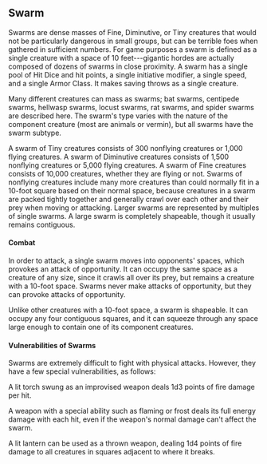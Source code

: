## Swarm

Swarms are dense masses of Fine, Diminutive, or Tiny creatures that would not be particularly dangerous in small groups, but can be terrible foes when gathered in sufficient numbers. For game purposes a swarm is defined as a single creature with a space of 10 feet---gigantic hordes are actually composed of dozens of swarms in close proximity. A swarm has a single pool of Hit Dice and hit points, a single initiative modifier, a single speed, and a single Armor Class. It makes saving throws as a single creature. 

Many different creatures can mass as swarms; bat swarms, centipede swarms, hellwasp swarms, locust swarms, rat swarms, and spider swarms are described here. The swarm's type varies with the nature of the component creature (most are animals or vermin), but all swarms have the swarm subtype. 

A swarm of Tiny creatures consists of 300 nonflying creatures or 1,000 flying creatures. A swarm of Diminutive creatures consists of 1,500 nonflying creatures or 5,000 flying creatures. A swarm of Fine creatures consists of 10,000 creatures, whether they are flying or not. Swarms of nonflying creatures include many more creatures than could normally fit in a 10-foot square based on their normal space, because creatures in a swarm are packed tightly together and generally crawl over each other and their prey when moving or attacking. Larger swarms are represented by multiples of single swarms. A large swarm is completely shapeable, though it usually remains contiguous. 

#### Combat

In order to attack, a single swarm moves into opponents' spaces, which provokes an attack of opportunity. It can occupy the same space as a creature of any size, since it crawls all over its prey, but remains a creature with a 10-foot space. Swarms never make attacks of opportunity, but they can provoke attacks of opportunity. 

Unlike other creatures with a 10-foot space, a swarm is shapeable. It can occupy any four contiguous squares, and it can squeeze through any space large enough to contain one of its component creatures. 

#### Vulnerabilities of Swarms

Swarms are extremely difficult to fight with physical attacks. However, they have a few special vulnerabilities, as follows: 

A lit torch swung as an improvised weapon deals 1d3 points of fire damage per hit. 

A weapon with a special ability such as flaming or frost deals its full energy damage with each hit, even if the weapon's normal damage can't affect the swarm. 

A lit lantern can be used as a thrown weapon, dealing 1d4 points of fire damage to all creatures in squares adjacent to where it breaks. 
